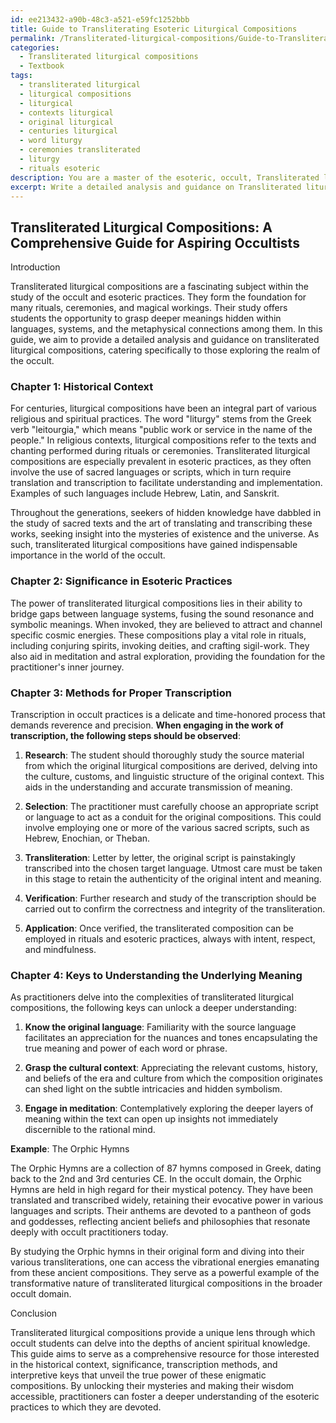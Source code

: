 ```yaml
---
id: ee213432-a90b-48c3-a521-e59fc1252bbb
title: Guide to Transliterating Esoteric Liturgical Compositions
permalink: /Transliterated-liturgical-compositions/Guide-to-Transliterating-Esoteric-Liturgical-Compositions/
categories:
  - Transliterated liturgical compositions
  - Textbook
tags:
  - transliterated liturgical
  - liturgical compositions
  - liturgical
  - contexts liturgical
  - original liturgical
  - centuries liturgical
  - word liturgy
  - ceremonies transliterated
  - liturgy
  - rituals esoteric
description: You are a master of the esoteric, occult, Transliterated liturgical compositions and education, you have written many textbooks on the subject in ways that provide students with rich and deep understanding of the subject. You are being asked to write textbook-like sections on a topic and you do it with full context, explainability, and reliability in accuracy to the true facts of the topic at hand, in a textbook style that a student would easily be able to learn from, in a rich, engaging, and contextual way. Always include relevant context (such as formulas and history), related concepts, and in a way that someone can gain deep insights from.
excerpt: Write a detailed analysis and guidance on Transliterated liturgical compositions for aspiring students of the occult. Cover historical context, significance in various esoteric practices, methods for proper transcription, and keys to understanding the underlying meaning of these compositions in an accessible format. Supply an example of a transliterated liturgical composition and explain its importance within the broader occult domain.
---
```


## Transliterated Liturgical Compositions: A Comprehensive Guide for Aspiring Occultists

Introduction

Transliterated liturgical compositions are a fascinating subject within the study of the occult and esoteric practices. They form the foundation for many rituals, ceremonies, and magical workings. Their study offers students the opportunity to grasp deeper meanings hidden within languages, systems, and the metaphysical connections among them. In this guide, we aim to provide a detailed analysis and guidance on transliterated liturgical compositions, catering specifically to those exploring the realm of the occult.

### Chapter 1: Historical Context

For centuries, liturgical compositions have been an integral part of various religious and spiritual practices. The word "liturgy" stems from the Greek verb "leitourgia," which means "public work or service in the name of the people." In religious contexts, liturgical compositions refer to the texts and chanting performed during rituals or ceremonies. Transliterated liturgical compositions are especially prevalent in esoteric practices, as they often involve the use of sacred languages or scripts, which in turn require translation and transcription to facilitate understanding and implementation. Examples of such languages include Hebrew, Latin, and Sanskrit.

Throughout the generations, seekers of hidden knowledge have dabbled in the study of sacred texts and the art of translating and transcribing these works, seeking insight into the mysteries of existence and the universe. As such, transliterated liturgical compositions have gained indispensable importance in the world of the occult.

### Chapter 2: Significance in Esoteric Practices

The power of transliterated liturgical compositions lies in their ability to bridge gaps between language systems, fusing the sound resonance and symbolic meanings. When invoked, they are believed to attract and channel specific cosmic energies. These compositions play a vital role in rituals, including conjuring spirits, invoking deities, and crafting sigil-work. They also aid in meditation and astral exploration, providing the foundation for the practitioner's inner journey.

### Chapter 3: Methods for Proper Transcription

Transcription in occult practices is a delicate and time-honored process that demands reverence and precision. **When engaging in the work of transcription, the following steps should be observed**:

1. ****Research****: The student should thoroughly study the source material from which the original liturgical compositions are derived, delving into the culture, customs, and linguistic structure of the original context. This aids in the understanding and accurate transmission of meaning.

2. ****Selection****: The practitioner must carefully choose an appropriate script or language to act as a conduit for the original compositions. This could involve employing one or more of the various sacred scripts, such as Hebrew, Enochian, or Theban.

3. ****Transliteration****: Letter by letter, the original script is painstakingly transcribed into the chosen target language. Utmost care must be taken in this stage to retain the authenticity of the original intent and meaning.

4. ****Verification****: Further research and study of the transcription should be carried out to confirm the correctness and integrity of the transliteration.

5. ****Application****: Once verified, the transliterated composition can be employed in rituals and esoteric practices, always with intent, respect, and mindfulness.

### Chapter 4: Keys to Understanding the Underlying Meaning

As practitioners delve into the complexities of transliterated liturgical compositions, the following keys can unlock a deeper understanding:

1. ****Know the original language****: Familiarity with the source language facilitates an appreciation for the nuances and tones encapsulating the true meaning and power of each word or phrase.

2. ****Grasp the cultural context****: Appreciating the relevant customs, history, and beliefs of the era and culture from which the composition originates can shed light on the subtle intricacies and hidden symbolism.

3. ****Engage in meditation****: Contemplatively exploring the deeper layers of meaning within the text can open up insights not immediately discernible to the rational mind.

**Example**: The Orphic Hymns

The Orphic Hymns are a collection of 87 hymns composed in Greek, dating back to the 2nd and 3rd centuries CE. In the occult domain, the Orphic Hymns are held in high regard for their mystical potency. They have been translated and transcribed widely, retaining their evocative power in various languages and scripts. Their anthems are devoted to a pantheon of gods and goddesses, reflecting ancient beliefs and philosophies that resonate deeply with occult practitioners today.

By studying the Orphic hymns in their original form and diving into their various transliterations, one can access the vibrational energies emanating from these ancient compositions. They serve as a powerful example of the transformative nature of transliterated liturgical compositions in the broader occult domain.

Conclusion

Transliterated liturgical compositions provide a unique lens through which occult students can delve into the depths of ancient spiritual knowledge. This guide aims to serve as a comprehensive resource for those interested in the historical context, significance, transcription methods, and interpretive keys that unveil the true power of these enigmatic compositions. By unlocking their mysteries and making their wisdom accessible, practitioners can foster a deeper understanding of the esoteric practices to which they are devoted.
